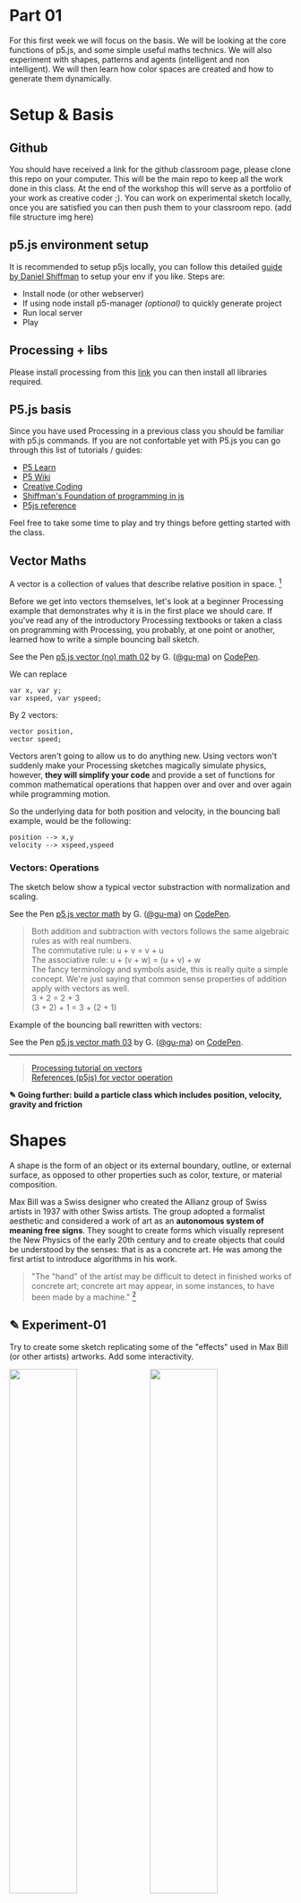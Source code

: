 Part 01
===

For this first week we will focus on the basis. We will be looking at the core functions of p5.js, and some simple useful maths technics. We will also experiment with shapes, patterns and agents (intelligent and non intelligent). We will then learn how color spaces are created and how to generate them dynamically.

# Setup & Basis

## Github

You should have received a link for the github classroom page, please clone this repo on your computer. This will be the main repo to keep all the work done in this class. At the end of the workshop this will serve as a portfolio of your work as creative coder ;). You can work on experimental sketch locally, once you are satisfied you can then push them to your classroom repo.
(add file structure img here)

## p5.js environment setup

It is recommended to setup p5js locally, you can follow this detailed [guide by Daniel Shiffman](https://www.youtube.com/watch?v=HZ4D3wDRaec) to setup your env if you like. Steps are:

- Install node (or other webserver)
- If using node install p5-manager *(optional)* to quickly generate project
- Run local server
- Play

## Processing + libs

Please install processing from this [link](http://www.processing.org) you can then install all libraries required.

## P5.js basis

Since you have used Processing in a previous class you should be familiar with p5.js commands. If you are not confortable yet with P5.js you can go through this list of tutorials / guides:

- [P5 Learn](https://p5js.org/learn/)
- [P5 Wiki](https://github.com/processing/p5.js/wiki/)
- [Creative Coding](https://creative-coding.decontextualize.com/)
- [Shiffman's Foundation of programming in js](https://www.youtube.com/playlist?list=PLRqwX-V7Uu6Zy51Q-x9tMWIv9cueOFTFA)
- [P5js reference](https://p5js.org/reference/)

Feel free to take some time to play and try things before getting started with the class.

## Vector Maths

A vector is a collection of values that describe relative position in space. [^note-id1]

Before we get into vectors themselves, let's look at a beginner Processing example that demonstrates why it is in the first place we should care. If you've read any of the introductory Processing textbooks or taken a class on programming with Processing, you probably, at one point or another, learned how to write a simple bouncing ball sketch. 

<!-- Bouncing ball no vectors -->
<p data-height="512" data-theme-id="0" data-slug-hash="QOOQXK" data-default-tab="js,result" data-user="gu-ma" data-embed-version="2" data-pen-title="p5.js vector (no) math 02" class="codepen">See the Pen <a href="https://codepen.io/gu-ma/pen/QOOQXK/">p5.js vector (no) math 02</a> by G. (<a href="https://codepen.io/gu-ma">@gu-ma</a>) on <a href="https://codepen.io">CodePen</a>.</p>
<script async src="https://production-assets.codepen.io/../assets/embed/ei.js"></script>

We can replace

`var x, var y;` <br>
`var xspeed, var yspeed;`

By 2 vectors:

`vector position,` <br>
`vector speed;`

Vectors aren't going to allow us to do anything new. Using vectors won't suddenly make your Processing sketches magically simulate physics, however, **they will simplify your code** and provide a set of functions for common mathematical operations that happen over and over and over again while programming motion. 

So the underlying data for both position and velocity, in the bouncing ball example, would be the following:

`position --> x,y` <br>
`velocity --> xspeed,yspeed`

### Vectors: Operations

The sketch below show a typical vector substraction with normalization and scaling.

<!-- Basic vector math: subtraction, normalization, scaling -->
<p data-height="512" data-theme-id="dark" data-slug-hash="oooEod" data-default-tab="js,result" data-user="gu-ma" data-embed-version="2" data-pen-title="p5.js vector math" class="codepen">See the Pen <a href="https://codepen.io/gu-ma/pen/oooEod/">p5.js vector math</a> by G. (<a href="https://codepen.io/gu-ma">@gu-ma</a>) on <a href="https://codepen.io">CodePen</a>.</p>
<script async src="https://production-assets.codepen.io/../assets/embed/ei.js"></script>

> Both addition and subtraction with vectors follows the same algebraic rules as with real numbers.<br>
> The commutative rule: u + v = v + u <br>
> The associative rule: u + (v + w) = (u + v) + w <br>
> The fancy terminology and symbols aside, this is really quite a simple concept. We're just saying that common sense properties of addition apply with vectors as well. <br>
> 3 + 2 = 2 + 3 <br>
> (3 + 2) + 1 = 3 + (2 + 1)

Example of the bouncing ball rewritten with vectors:

<!-- Bouncing ball with vectors -->
<p data-height="512" data-theme-id="0" data-slug-hash="JOOLQP" data-default-tab="js,result" data-user="gu-ma" data-embed-version="2" data-pen-title="p5.js vector math 03" class="codepen">See the Pen <a href="https://codepen.io/gu-ma/pen/JOOLQP/">p5.js vector math 03</a> by G. (<a href="https://codepen.io/gu-ma">@gu-ma</a>) on <a href="https://codepen.io">CodePen</a>.</p>
<script async src="https://production-assets.codepen.io/../assets/embed/ei.js"></script>

___

> [Processing tutorial on vectors](https://processing.org/tutorials/pvector/) <br>
> [References (p5js) for vector operation](https://p5js.org/reference/#/p5.Vector) <br> 

**✎ Going further: build a particle class which includes position, velocity, gravity and friction**

# Shapes 

A shape is the form of an object or its external boundary, outline, or external surface, as opposed to other properties such as color, texture, or material composition. 

Max Bill was a Swiss designer who created the Allianz group of Swiss artists in 1937 with other Swiss artists. The group adopted a formalist aesthetic and considered a work of art as an **autonomous system of meaning free signs**. They sought to create forms which visually represent the New Physics of the early 20th century and to create objects that could be understood by the senses: that is as a concrete art. He was among the first artist to introduce algorithms in his work.

> "The "hand" of the artist may be difficult to detect in finished works of concrete art; concrete art may appear, in some instances, to have been made by a machine." [^note-id2]

## ✎ Experiment-01

Try to create some sketch replicating some of the "effects" used in Max Bill (or other artists) artworks. Add some interactivity.

<img src="../assets/images/maxbill01.jpg" style="width:49%;height:auto;"> <img src="../assets/images/maxbill02.jpg" style="width:49%;height:auto;">

Do not focus on colors for now, it is recommended to do this sketches in black and white. But please feel free to add colors if you like!

<img src="../assets/images/maxbill01-bw.gif" style="width:49%;height:auto;"> <img src="../assets/images/maxbill02-bw.gif" style="width:49%;height:auto;">

## ✎ Experiment-02

Try to recreate some of the effects below. Add some interactivity (mouse, keyboard, etc...)

<img src="../assets/images/circles01-bw.png" style="width:32%;height:auto;"> <img src="../assets/images/circles02-bw.png" style="width:32%;height:auto;"> <img src="../assets/images/circles03-bw.png" style="width:32%;height:auto;">

**✎ Going further: try to replicate more artworks from Max Bill's serie [fifteen variations on a single theme](https://rulesbased.wordpress.com/2010/09/08/fifteen-variations-on-a-single-theme/)**

<img src="../assets/images/maxbill_15variations.jpg" style="width:100%;height:auto;">

> You will find code examples in the main github-repo in the folder `examples/01-...` `examples/02-...` <br>
> [Generative Gestaltung (P_2_0)](http://www.generative-gestaltung.de/2) <br>

# Patterns

A pattern is a discernible regularity in the world or in a manmade design. As such, the elements of a pattern repeat in a predictable manner. A geometric pattern is a kind of pattern formed of geometric shapes and typically repeated like a wallpaper. 

In this section we are going to take a closer look at one particular type of patterns: Tessellations. Tessellation, or tiling in two dimensions, is a topic in geometry that studies how shapes, known as tiles, can be arranged to **fill a plane without any gaps, according to a given set of rules**. There are many forms of tesselation and you are invited to read some of the wiki pages below to learn more about each of those tesselation technics:

- [Tesselation](https://en.wikipedia.org/wiki/Tessellation)
- [Euclidian tilings](https://en.wikipedia.org/wiki/Euclidean_tilings_by_convex_regular_polygons)
- [Edge tesselation](https://en.wikipedia.org/wiki/Edge_tessellation)
- [Penrose tiling](https://en.wikipedia.org/wiki/Penrose_tiling)
- [Patterns](https://en.wikipedia.org/wiki/Pattern)

## ✎ Experiment-03

Try to recreate some of the patterns below, add interactivity. **Start simple then complexify your system gradually.**

<img src="../assets/images/pattern04.jpg" style="width:32%;height:auto;"> <img src="../assets/images/pattern05.jpg" style="width:32%;height:auto;"> <img src="../assets/images/pattern06.jpg" style="width:32%;height:auto;"> 
<img src="../assets/images/pattern01.jpg" style="width:32%;height:auto;"> <img src="../assets/images/pattern02.jpg" style="width:32%;height:auto;"> <img src="../assets/images/pattern03.jpg" style="width:32%;height:auto;">

___

> You will find code examples in the main github-repo in the folder `examples/03-...` <br>
> [Generative Gestaltung (P_2_1)](http://www.generative-gestaltung.de/2) <br>
> 🌟 [Pinterest pattern board](https://www.pinterest.ch/9uill0m/generative-class/patterns/) <br> *(temp pinterest account: tmp.pin@gmail.com / TT4[bosses )* <br>
> [Escher tesselations](https://duckduckgo.com/?q=escher+tessellations&t=ffab&iar=images&iax=images&ia=images)

**✎ Going further: add offseting, states, transform your pattern, add noise / random parameters, add sketchiness, take it to the 3rd dimenssion...**

# From patterns to agents

<img src="../assets/images/10print.jpg" style="width:100%;height:auto;">

Before we start working on agents let's have a look at a fun little command line code originally written in Basic on the C64 in the early 80's:

`10 PRINT CHR$(205.5+RND(1)); : GOTO 10`

Even though the code in itself is similar to the algorithms that generate patterns we explored before; With certain settings the visuals it produces are quite similar to outputs generated by intelligent agents programs.

<img src="../assets/images/10print-command.png" style="width:100%;height:auto;">

## ✎ Experiment-04

Recreate a  version of 10print in p5.js and create some variations

___

> You will find code examples in the main github-repo in the folder `examples/04-...` <br>
> [#10print on Twitter](https://twitter.com/hashtag/10print) <br>
> [10 print book](https://10print.org/)

# Agents

## Non intelligent & Intelligents agents

There are two essentially different patterns that generative models follow. Let’s call these tentatively **the evolutionary pattern** and the **self-organisational pattern**. In models following the **evolutionary pattern** the full design sequence typically involves modelling, analysis and interpretation. When this sequence is closed and the information from design analysis is fed back into the modelling procedure, the feedback loop is formed and the model becomes generative. 

The **self-organisational models** feature feedback loops that takes place between design agents and the modelled environment. During the design process, the agent evaluates its environment and makes some changes to it. The changes in the environment constantly trigger new actions which, in turn, cause further changes. This type of feedback loop can be used for creating highly dynamical systems of design.[^note-id3]

Evolutionary processes are mainly concerned with adaptation and optimization as opposed to generative processes where the outcomes are not necessarily the best solutions.

## ✎ Experiment-05

Try to recreate some of the visuals below. Have a look at the "example" folder in the main repo, there you will find some simple examples of intelligents and non-intelligents agents. There are also plenty of code examples availables in the links provided at the end of this chapter as well as some visual references in the main pinterest board. As usual try to add some interactivity to your code! 

Once you're done creating stupid agents, add a set of rules to them to create self-organisational models. Add interactivity and try to generate unexpected results ;)

<img src="../assets/images/agent01.jpg" style="width:49%;height:auto;"> <img src="../assets/images/agent02.jpg" style="width:49%;height:auto;">

## ✎ Experiment-06 | Shapes made out of agents

In this experiment you will combine what you've learned in the section on patterns and tesselation with some of the technics you've developed coding the agents before.

<img src="../assets/images/agent03.jpg" style="width:49%;height:auto;"> <img src="../assets/images/agent04.jpg" style="width:49%;height:auto;">

## Growing agents

ADD DEFINITION + EXAMPLES HERE

___

> You will find code examples in the main github-repo in the folder `examples/04-...` <br>
> [Generative Gestaltung (P_2_2)](http://www.generative-gestaltung.de/2) <br>
> 🌟 [Pinterest agents board](https://www.pinterest.ch/9uill0m/generative-class/agents/) <br> *(temp pinterest account: tmp.pin@gmail.com / TT4[bosses )* <br>
> [Jared Tarbell repo](https://github.com/jaredtarbell?tab=repositories) <br>
> [Inconvergent posts](http://inconvergent.net/generative/) <br>

**✎ Going further: add more complex rules, add noise / random parameters, add sketchiness, take it to the 3rd dimenssion...**


[^note-id1]: [processing tutorial on vector](https://processing.org/tutorials/pvector/)
[^note-id2]: ["Concrete art"](http://moca.org/pc/viewArtTerm.php?id=12). MOCA/Museum of Contemporary Art, Los Angeles 
[^note-id3]: ["What is Generative Design?"](http://www.reneepuusepp.com/what-is-generative-design/)
